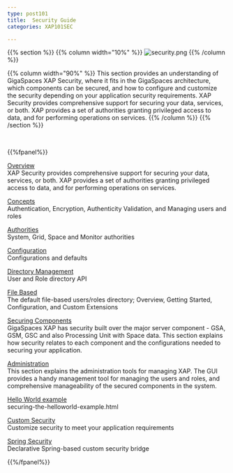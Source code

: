 ```yaml
---
type: post101
title:  Security Guide
categories: XAP101SEC

---
```





{{% section %}}
{{% column  width="10%" %}}
![security.png](/attachment_files/subject/security.png)
{{% /column %}}

{{% column width="90%" %}}
This section provides an understanding of GigaSpaces XAP Security, where it fits in the GigaSpaces architecture, which components can be secured, and how to configure and customize the security depending on your application security requirements. XAP Security provides comprehensive support for securing your data, services, or both. XAP provides a set of authorities granting privileged access to data, and for performing operations on services.
{{% /column %}}
{{% /section %}}

<br>

{{%fpanel%}}

[Overview](./security.html)<br>
XAP Security provides comprehensive support for securing your data, services, or both. XAP provides a set of authorities granting privileged access to data, and for performing operations on services.

[Concepts](./security-concepts.html)<br>
Authentication, Encryption, Authenticity Validation, and Managing users and roles

[Authorities](./security-authorities.html)<br>
System, Grid, Space and Monitor authorities

[Configuration](./security-configurations.html)<br>
Configurations and defaults

[Directory Management](./programmatically-managing-the-security-directory.html)<br>
User and Role directory API

[File Based](./default-file-based-security-implementation.html)<br>
The default file-based users/roles directory; Overview, Getting Started, Configuration, and Custom Extensions

[Securing Components](./securing-xap-components.html)<br>
GigaSpaces XAP has security built over the major server component - GSA, GSM, GSC and also Processing Unit with Space data. This section explains how security relates to each component and the configurations needed to securing your application.

[Administration](./security-administration.html)<br>
This section explains the administration tools for managing XAP. The GUI provides a handy management tool for managing the users and roles, and comprehensive manageability of the secured components in the system.

[Hello World example](./securing-the-helloworld-example.html)<br>
securing-the-helloworld-example.html

[Custom Security](./custom-security.html)<br>
Customize security to meet your application requirements

[Spring Security](./spring-security-bridge.html)<br>
Declarative Spring-based custom security bridge

{{%/fpanel%}}